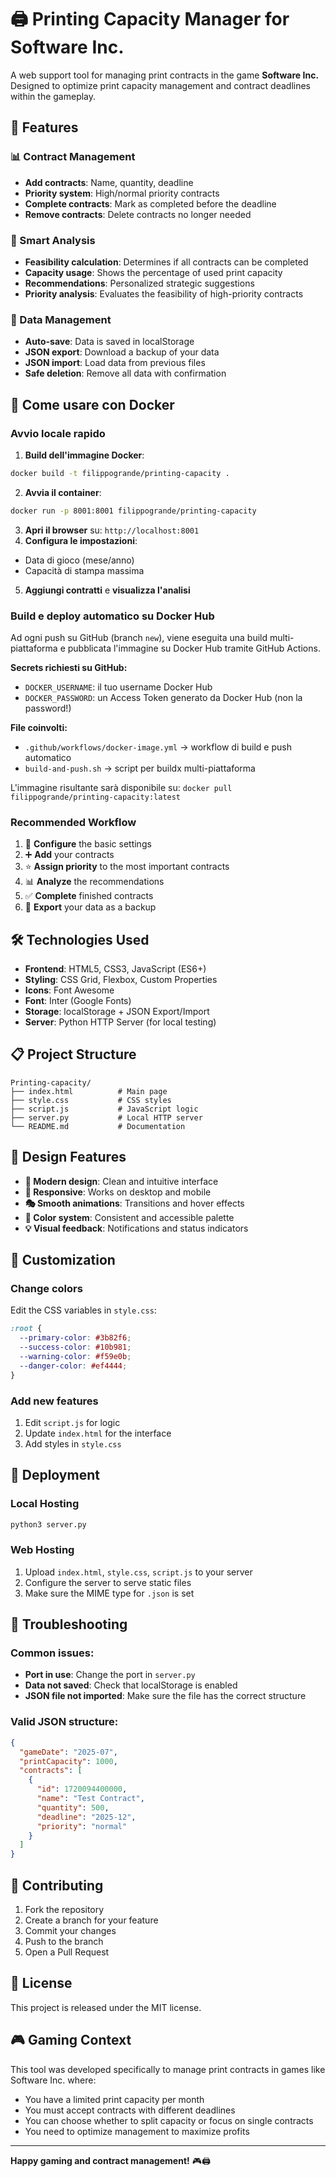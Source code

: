 # 🖨️ Printing Capacity Manager for Software Inc.

A web support tool for managing print contracts in the game **Software Inc.**
Designed to optimize print capacity management and contract deadlines within the gameplay.

## 🎯 Features

### 📊 Contract Management

- **Add contracts**: Name, quantity, deadline
- **Priority system**: High/normal priority contracts
- **Complete contracts**: Mark as completed before the deadline
- **Remove contracts**: Delete contracts no longer needed

### 🧮 Smart Analysis

- **Feasibility calculation**: Determines if all contracts can be completed
- **Capacity usage**: Shows the percentage of used print capacity
- **Recommendations**: Personalized strategic suggestions
- **Priority analysis**: Evaluates the feasibility of high-priority contracts

### 💾 Data Management

- **Auto-save**: Data is saved in localStorage
- **JSON export**: Download a backup of your data
- **JSON import**: Load data from previous files
- **Safe deletion**: Remove all data with confirmation

## 🚀 Come usare con Docker

### Avvio locale rapido

1. **Build dell'immagine Docker**:

```bash
docker build -t filippogrande/printing-capacity .
```

2. **Avvia il container**:

```bash
docker run -p 8001:8001 filippogrande/printing-capacity
```

3. **Apri il browser** su: `http://localhost:8001`
4. **Configura le impostazioni**:

- Data di gioco (mese/anno)
- Capacità di stampa massima

5. **Aggiungi contratti** e **visualizza l'analisi**

### Build e deploy automatico su Docker Hub

Ad ogni push su GitHub (branch `new`), viene eseguita una build multi-piattaforma e pubblicata l'immagine su Docker Hub tramite GitHub Actions.

**Secrets richiesti su GitHub:**

- `DOCKER_USERNAME`: il tuo username Docker Hub
- `DOCKER_PASSWORD`: un Access Token generato da Docker Hub (non la password!)

**File coinvolti:**

- `.github/workflows/docker-image.yml` → workflow di build e push automatico
- `build-and-push.sh` → script per buildx multi-piattaforma

L'immagine risultante sarà disponibile su: `docker pull filippogrande/printing-capacity:latest`

### Recommended Workflow

1. 🔧 **Configure** the basic settings
2. ➕ **Add** your contracts
3. ⭐ **Assign priority** to the most important contracts
4. 📊 **Analyze** the recommendations
5. ✅ **Complete** finished contracts
6. 💾 **Export** your data as a backup

## 🛠️ Technologies Used

- **Frontend**: HTML5, CSS3, JavaScript (ES6+)
- **Styling**: CSS Grid, Flexbox, Custom Properties
- **Icons**: Font Awesome
- **Font**: Inter (Google Fonts)
- **Storage**: localStorage + JSON Export/Import
- **Server**: Python HTTP Server (for local testing)

## 📋 Project Structure

```
Printing-capacity/
├── index.html          # Main page
├── style.css           # CSS styles
├── script.js           # JavaScript logic
├── server.py           # Local HTTP server
└── README.md           # Documentation
```

## 🎨 Design Features

- **🎯 Modern design**: Clean and intuitive interface
- **📱 Responsive**: Works on desktop and mobile
- **🎭 Smooth animations**: Transitions and hover effects
- **🌈 Color system**: Consistent and accessible palette
- **💡 Visual feedback**: Notifications and status indicators

## 🔧 Customization

### Change colors

Edit the CSS variables in `style.css`:

```css
:root {
  --primary-color: #3b82f6;
  --success-color: #10b981;
  --warning-color: #f59e0b;
  --danger-color: #ef4444;
}
```

### Add new features

1. Edit `script.js` for logic
2. Update `index.html` for the interface
3. Add styles in `style.css`

## 🚀 Deployment

### Local Hosting

```bash
python3 server.py
```

### Web Hosting

1. Upload `index.html`, `style.css`, `script.js` to your server
2. Configure the server to serve static files
3. Make sure the MIME type for `.json` is set

## 🐛 Troubleshooting

### Common issues:

- **Port in use**: Change the port in `server.py`
- **Data not saved**: Check that localStorage is enabled
- **JSON file not imported**: Make sure the file has the correct structure

### Valid JSON structure:

```json
{
  "gameDate": "2025-07",
  "printCapacity": 1000,
  "contracts": [
    {
      "id": 1720094400000,
      "name": "Test Contract",
      "quantity": 500,
      "deadline": "2025-12",
      "priority": "normal"
    }
  ]
}
```

## 🤝 Contributing

1. Fork the repository
2. Create a branch for your feature
3. Commit your changes
4. Push to the branch
5. Open a Pull Request

## 📄 License

This project is released under the MIT license.

## 🎮 Gaming Context

This tool was developed specifically to manage print contracts in games like Software Inc. where:

- You have a limited print capacity per month
- You must accept contracts with different deadlines
- You can choose whether to split capacity or focus on single contracts
- You need to optimize management to maximize profits

---

**Happy gaming and contract management!** 🎮🖨️
